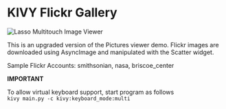 # KIVY Flickr Gallery

![Lasso Multitouch Image Viewer](http://imgur.com/pqDclOz.png)

This is an upgraded version of the Pictures viewer demo.
Flickr images are downloaded using AsyncImage and manipulated with the Scatter widget.

Sample Flickr Accounts: smithsonian, nasa, briscoe_center

**IMPORTANT**

To allow virtual keyboard support, start program as follows    
`kivy main.py -c kivy:keyboard_mode:multi`
